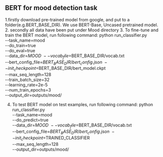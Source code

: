## BERT for mood detection task
1.firstly download pre-trained model from google, and put to a folder(e.g.BERT_BASE_DIR). We use BERT-Base, Uncased pretrained model.
2. secondly all data have been put under Mood directory
3. To fine-tune and train the BERT model, run following command:
python run_classifier.py \
  --task_name=mood \
  --do_train=true \
  --do_eval=true \
  --data_dir=$MOOD \
  --vocab_file=$BERT_BASE_DIR/vocab.txt \
  --bert_config_file=$BERT_BASE_DIR/bert_config.json \
  --init_checkpoint=$BERT_BASE_DIR/bert_model.ckpt \
  --max_seq_length=128 \
  --train_batch_size=32\
  --learning_rate=2e-5 \
  --num_train_epochs=3 \
  --output_dir=outputs/mood/
  
 4. To test BERT model on test examples, run following command:
 python run_classifier.py \
  --task_name=mood \
  --do_predict=true \
  --data_dir=$MOOD \
  --vocab_file=$BERT_BASE_DIR/vocab.txt \
  --bert_config_file=$BERT_BASE_DIR/bert_config.json \
  --init_checkpoint=$TRAINED_CLASSIFIER \
  --max_seq_length=128 \
  --output_dir=outputs/mood/
